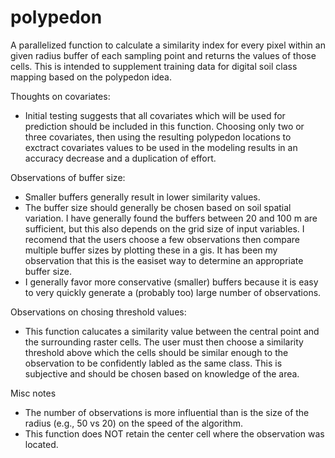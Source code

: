 # polypedon

A parallelized function to calculate a similarity index for every pixel within an given radius buffer of each sampling point and returns the values of those cells. This is intended to supplement training data for digital soil class mapping based on the polypedon idea. 

Thoughts on covariates:
- Initial testing suggests that all covariates which will be used for prediction should be included in this function. Choosing only two or three covariates, then using the resulting polypedon locations to exctract covariates values to be used in the modeling results in an accuracy decrease and a duplication of effort. 

Observations of buffer size:
- Smaller buffers generally result in lower similarity values.
- The buffer size should generally be chosen based on soil spatial variation. I have generally found the buffers between 20 and 100 m are sufficient, but this also depends on the grid size of input variables. I recomend that the users choose a few observations then compare multiple buffer sizes by plotting these in a gis. It has been my observation that this is the easiset way to determine an appropriate buffer size. 
- I generally favor more conservative (smaller) buffers because it is easy to very quickly generate a (probably too) large number of observations. 

Observations on chosing threshold values:
- This function calucates a similarity value between the central point and the surrounding raster cells. The user must then choose a similarity threshold above which the cells should be similar enough to the observation to be confidently labled as the same class. This is subjective and should be chosen based on knowledge of the area. 

Misc notes
- The number of observations is more influential than is the size of the radius (e.g., 50 vs 20) on the speed of the algorithm. 
- This function does NOT retain the center cell where the observation was located. 
